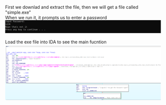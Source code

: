 First we downlad and extract the file, then we will get a file called "simple.exe"  
When we run it, it prompts us to enter a password  
![wrong](wrong.png)  
<br>
Load the exe file into IDA to see the main fucntion  
![main](main.png)
